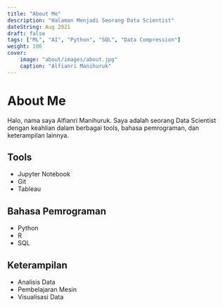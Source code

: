 ```yaml
---
title: "About Me"
description: "Halaman Menjadi Seorang Data Scientist"
dateString: Aug 2021
draft: false
tags: ["ML", "AI", "Python", "SQL", "Data Compression"]
weight: 106
cover:
    image: "about/images/about.jpg"
    caption: "Alfianri Manihuruk"
---
```




# About Me
Halo, nama saya Alfianri Manihuruk. Saya adalah seorang Data Scientist dengan keahlian dalam berbagai tools, bahasa pemrograman, dan keterampilan lainnya.

## Tools
- Jupyter Notebook
- Git
- Tableau

## Bahasa Pemrograman
- Python
- R
- SQL

## Keterampilan
- Analisis Data
- Pembelajaran Mesin
- Visualisasi Data

